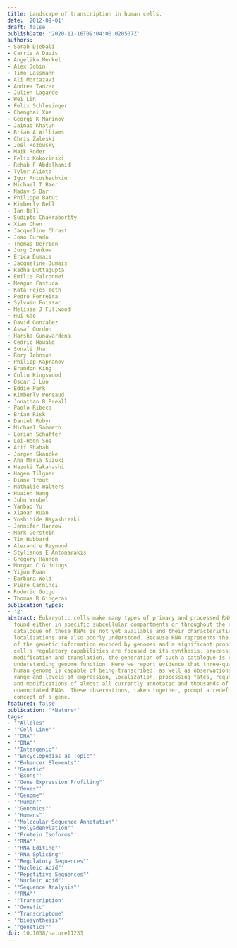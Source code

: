 ```yaml
---
title: Landscape of transcription in human cells.
date: '2012-09-01'
draft: false
publishDate: '2020-11-16T09:04:00.020507Z'
authors:
- Sarah Djebali
- Carrie A Davis
- Angelika Merkel
- Alex Dobin
- Timo Lassmann
- Ali Mortazavi
- Andrea Tanzer
- Julien Lagarde
- Wei Lin
- Felix Schlesinger
- Chenghai Xue
- Georgi K Marinov
- Jainab Khatun
- Brian A Williams
- Chris Zaleski
- Joel Rozowsky
- Maik Roder
- Felix Kokocinski
- Rehab F Abdelhamid
- Tyler Alioto
- Igor Antoshechkin
- Michael T Baer
- Nadav S Bar
- Philippe Batut
- Kimberly Bell
- Ian Bell
- Sudipto Chakrabortty
- Xian Chen
- Jacqueline Chrast
- Joao Curado
- Thomas Derrien
- Jorg Drenkow
- Erica Dumais
- Jacqueline Dumais
- Radha Duttagupta
- Emilie Falconnet
- Meagan Fastuca
- Kata Fejes-Toth
- Pedro Ferreira
- Sylvain Foissac
- Melissa J Fullwood
- Hui Gao
- David Gonzalez
- Assaf Gordon
- Harsha Gunawardena
- Cedric Howald
- Sonali Jha
- Rory Johnson
- Philipp Kapranov
- Brandon King
- Colin Kingswood
- Oscar J Luo
- Eddie Park
- Kimberly Persaud
- Jonathan B Preall
- Paolo Ribeca
- Brian Risk
- Daniel Robyr
- Michael Sammeth
- Lorian Schaffer
- Lei-Hoon See
- Atif Shahab
- Jorgen Skancke
- Ana Maria Suzuki
- Hazuki Takahashi
- Hagen Tilgner
- Diane Trout
- Nathalie Walters
- Huaien Wang
- John Wrobel
- Yanbao Yu
- Xiaoan Ruan
- Yoshihide Hayashizaki
- Jennifer Harrow
- Mark Gerstein
- Tim Hubbard
- Alexandre Reymond
- Stylianos E Antonarakis
- Gregory Hannon
- Morgan C Giddings
- Yijun Ruan
- Barbara Wold
- Piero Carninci
- Roderic Guigo
- Thomas R Gingeras
publication_types:
- '2'
abstract: Eukaryotic cells make many types of primary and processed RNAs that are
  found either in specific subcellular compartments or throughout the cells. A complete
  catalogue of these RNAs is not yet available and their characteristic subcellular
  localizations are also poorly understood. Because RNA represents the direct output
  of the genetic information encoded by genomes and a significant proportion of a
  cell's regulatory capabilities are focused on its synthesis, processing, transport,
  modification and translation, the generation of such a catalogue is crucial for
  understanding genome function. Here we report evidence that three-quarters of the
  human genome is capable of being transcribed, as well as observations about the
  range and levels of expression, localization, processing fates, regulatory regions
  and modifications of almost all currently annotated and thousands of previously
  unannotated RNAs. These observations, taken together, prompt a redefinition of the
  concept of a gene.
featured: false
publication: '*Nature*'
tags:
- '"Alleles"'
- '"Cell Line"'
- '"DNA"'
- '"DNA"'
- '"Intergenic"'
- '"Encyclopedias as Topic"'
- '"Enhancer Elements"'
- '"Genetic"'
- '"Exons"'
- '"Gene Expression Profiling"'
- '"Genes"'
- '"Genome"'
- '"Human"'
- '"Genomics"'
- '"Humans"'
- '"Molecular Sequence Annotation"'
- '"Polyadenylation"'
- '"Protein Isoforms"'
- '"RNA"'
- '"RNA Editing"'
- '"RNA Splicing"'
- '"Regulatory Sequences"'
- '"Nucleic Acid"'
- '"Repetitive Sequences"'
- '"Nucleic Acid"'
- '"Sequence Analysis"'
- '"RNA"'
- '"Transcription"'
- '"Genetic"'
- '"Transcriptome"'
- '"biosynthesis"'
- '"genetics"'
doi: 10.1038/nature11233
---
```


